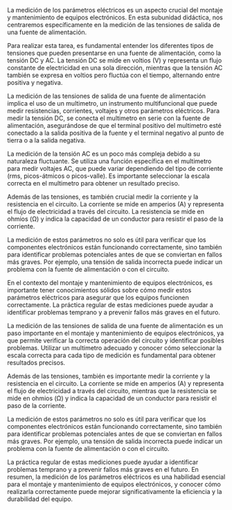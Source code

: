 La medición de los parámetros eléctricos es un aspecto crucial del montaje y mantenimiento de equipos electrónicos. En esta subunidad didáctica, nos centraremos específicamente en la medición de las tensiones de salida de una fuente de alimentación. 

Para realizar esta tarea, es fundamental entender los diferentes tipos de tensiones que pueden presentarse en una fuente de alimentación, como la tensión DC y AC. La tensión DC se mide en voltios (V) y representa un flujo constante de electricidad en una sola dirección, mientras que la tensión AC también se expresa en voltios pero fluctúa con el tiempo, alternando entre positiva y negativa.

La medición de las tensiones de salida de una fuente de alimentación implica el uso de un multimetro, un instrumento multifuncional que puede medir resistencias, corrientes, voltajes y otros parámetros eléctricos. Para medir la tensión DC, se conecta el multimetro en serie con la fuente de alimentación, asegurándose de que el terminal positivo del multimetro esté conectado a la salida positiva de la fuente y el terminal negativo al punto de tierra o a la salida negativa.

La medición de la tensión AC es un poco más compleja debido a su naturaleza fluctuante. Se utiliza una función específica en el multimetro para medir voltajes AC, que puede variar dependiendo del tipo de corriente (rms, picos-átmicos o picos-valle). Es importante seleccionar la escala correcta en el multimetro para obtener un resultado preciso.

Además de las tensiones, es también crucial medir la corriente y la resistencia en el circuito. La corriente se mide en amperios (A) y representa el flujo de electricidad a través del circuito. La resistencia se mide en ohmios (Ω) y indica la capacidad de un conductor para resistir el paso de la corriente.

La medición de estos parámetros no solo es útil para verificar que los componentes electrónicos están funcionando correctamente, sino también para identificar problemas potenciales antes de que se conviertan en fallos más graves. Por ejemplo, una tensión de salida incorrecta puede indicar un problema con la fuente de alimentación o con el circuito.

En el contexto del montaje y mantenimiento de equipos electrónicos, es importante tener conocimientos sólidos sobre cómo medir estos parámetros eléctricos para asegurar que los equipos funcionen correctamente. La práctica regular de estas mediciones puede ayudar a identificar problemas temprano y a prevenir fallos más graves en el futuro.

La medición de las tensiones de salida de una fuente de alimentación es un paso importante en el montaje y mantenimiento de equipos electrónicos, ya que permite verificar la correcta operación del circuito y identificar posibles problemas. Utilizar un multimetro adecuado y conocer cómo seleccionar la escala correcta para cada tipo de medición es fundamental para obtener resultados precisos.

Además de las tensiones, también es importante medir la corriente y la resistencia en el circuito. La corriente se mide en amperios (A) y representa el flujo de electricidad a través del circuito, mientras que la resistencia se mide en ohmios (Ω) y indica la capacidad de un conductor para resistir el paso de la corriente.

La medición de estos parámetros no solo es útil para verificar que los componentes electrónicos están funcionando correctamente, sino también para identificar problemas potenciales antes de que se conviertan en fallos más graves. Por ejemplo, una tensión de salida incorrecta puede indicar un problema con la fuente de alimentación o con el circuito.

La práctica regular de estas mediciones puede ayudar a identificar problemas temprano y a prevenir fallos más graves en el futuro. En resumen, la medición de los parámetros eléctricos es una habilidad esencial para el montaje y mantenimiento de equipos electrónicos, y conocer cómo realizarla correctamente puede mejorar significativamente la eficiencia y la durabilidad del equipo.

